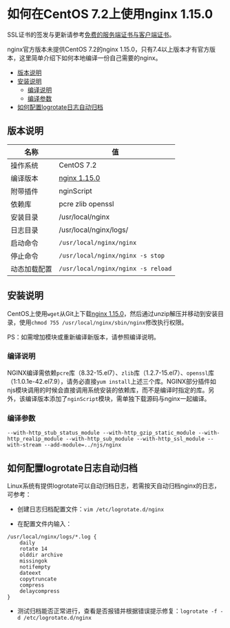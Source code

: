 # 如何在CentOS 7.2上使用nginx 1.15.0

SSL证书的签发与更新请参考[免费的服务端证书与客户端证书](ssl-certs.md)。

nginx官方版本未提供CentOS 7.2的nginx 1.15.0，只有7.4以上版本才有官方版本，这里简单介绍下如何本地编译一份自己需要的nginx。

  - [版本说明](#%E7%89%88%E6%9C%AC%E8%AF%B4%E6%98%8E)
  - [安装说明](#%E5%AE%89%E8%A3%85%E8%AF%B4%E6%98%8E)
    - [编译说明](#%E7%BC%96%E8%AF%91%E8%AF%B4%E6%98%8E)
    - [编译参数](#%E7%BC%96%E8%AF%91%E5%8F%82%E6%95%B0)
  - [如何配置logrotate日志自动归档](#%E5%A6%82%E4%BD%95%E9%85%8D%E7%BD%AElogrotate%E6%97%A5%E5%BF%97%E8%87%AA%E5%8A%A8%E5%BD%92%E6%A1%A3)

## 版本说明

| 名称         | 值                                 |
| ------------ | ---------------------------------- |
| 操作系统     | CentOS 7.2                         |
| 编译版本     | [nginx 1.15.0](nginx-1.15.0.zip)   |
| 附带插件     | nginScript                         |
| 依赖库       | pcre zlib openssl                  |
| 安装目录     | /usr/local/nginx                   |
| 日志目录     | /usr/local/nginx/logs/             |
| 启动命令     | `/usr/local/nginx/nginx`           |
| 停止命令     | `/usr/local/nginx/nginx -s stop`   |
| 动态加载配置 | `/usr/local/nginx/nginx -s reload` |

## 安装说明

CentOS上使用`wget`从Git上下载[nginx 1.15.0](nginx-1.15.0.zip)，然后通过unzip解压并移动到安装目录，使用`chmod 755 /usr/local/nginx/sbin/nginx`修改执行权限。

PS：如需增加模块或重新编译新版本，请参照编译说明。

### 编译说明

NGINX编译需依赖`pcre`库（8.32-15.el7）、`zlib`库（1.2.7-15.el7）、`openssl`库（1:1.0.1e-42.el7.9），请务必直接`yum install`上述三个库。NGINX部分插件如njs模块调用的时候会直接调用系统安装的依赖库，而不是编译时指定的库。另外，该编译版本添加了`nginScript`模块，需单独下载源码与nginx一起编译。

### 编译参数

```
--with-http_stub_status_module --with-http_gzip_static_module --with-http_realip_module --with-http_sub_module --with-http_ssl_module --with-stream --add-module=../njs/nginx
```


## 如何配置logrotate日志自动归档

Linux系统有提供logrotate可以自动归档日志，若需按天自动归档nginx的日志，可参考：

- 创建日志归档配置文件：`vim /etc/logrotate.d/nginx`

- 在配置文件内输入：

```vim
/usr/local/nginx/logs/*.log {
    daily
    rotate 14
    olddir archive
    missingok
    notifempty
    dateext
    copytruncate
    compress
    delaycompress
}
```

- 测试归档能否正常进行，查看是否报错并根据错误提示修复：`logrotate -f -d /etc/logrotate.d/nginx`